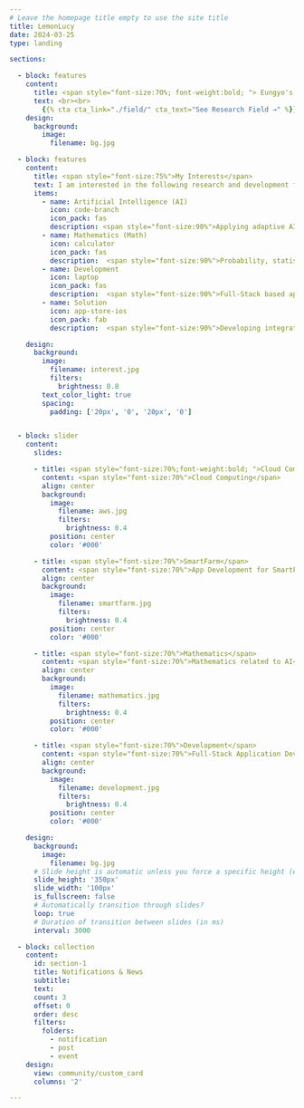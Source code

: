 ```yaml
---
# Leave the homepage title empty to use the site title
title: LemonLucy
date: 2024-03-25
type: landing

sections:

  - block: features
    content:
      title: <span style="font-size:70%; font-weight:bold; "> Eungyo's Website </span>
      text: <br><br>
        {{% cta cta_link="./field/" cta_text="See Research Field →" %}}
    design:
      background:
        image:
          filename: bg.jpg

  - block: features
    content:
      title: <span style="font-size:75%">My Interests</span>
      text: I am interested in the following research and development fields.<br><br><br><br>
      items:
        - name: Artificial Intelligence (AI)
          icon: code-branch
          icon_pack: fas
          description: <span style="font-size:90%">Applying adaptive AI technologies to specialized areas such as SmartFarm.</span><br><br>
        - name: Mathematics (Math)
          icon: calculator
          icon_pack: fas
          description:  <span style="font-size:90%">Probability, statistics, linear algebra, and discrete mathematics used in AI.</span><br><br>
        - name: Development
          icon: laptop
          icon_pack: fas
          description:  <span style="font-size:90%">Full-Stack based application development.</span><br><br>
        - name: Solution
          icon: app-store-ios
          icon_pack: fab
          description:  <span style="font-size:90%">Developing integrated solutions through the application of AI core technologies and related applications!</span><br><br>

    design:
      background:
        image:
          filename: interest.jpg
          filters:
            brightness: 0.8
        text_color_light: true
        spacing:
          padding: ['20px', '0', '20px', '0']


  - block: slider
    content:
      slides:

      - title: <span style="font-size:70%;font-weight:bold; ">Cloud Computing</span>
        content: <span style="font-size:70%">Cloud Computing</span>
        align: center
        background:
          image:
            filename: aws.jpg
            filters:
              brightness: 0.4
          position: center
          color: '#000'

      - title: <span style="font-size:70%">SmartFarm</span>
        content: <span style="font-size:70%">App Development for SmartFarm Applications</span>
        align: center
        background:
          image:
            filename: smartfarm.jpg
            filters:
              brightness: 0.4
          position: center
          color: '#000'

      - title: <span style="font-size:70%">Mathematics</span>
        content: <span style="font-size:70%">Mathematics related to AI</span>
        align: center
        background:
          image:
            filename: mathematics.jpg
            filters:
              brightness: 0.4
          position: center
          color: '#000'

      - title: <span style="font-size:70%">Development</span>
        content: <span style="font-size:70%">Full-Stack Application Development using Core Technologies</span>
        align: center
        background:
          image:
            filename: development.jpg
            filters:
              brightness: 0.4
          position: center
          color: '#000'

    design:
      background:
        image:
          filename: bg.jpg
      # Slide height is automatic unless you force a specific height (e.g. '400px')
      slide_height: '350px'
      slide_width: '100px'
      is_fullscreen: false
      # Automatically transition through slides?
      loop: true
      # Duration of transition between slides (in ms)
      interval: 3000

  - block: collection
    content:
      id: section-1
      title: Notifications & News
      subtitle:
      text:
      count: 3
      offset: 0
      order: desc
      filters:
        folders:
          - notification
          - post
          - event
    design:
      view: community/custom_card
      columns: '2'

---
```

